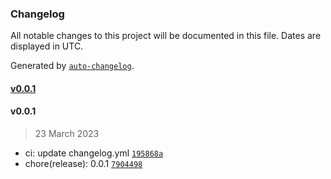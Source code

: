 ### Changelog

All notable changes to this project will be documented in this file. Dates are displayed in UTC.

Generated by [`auto-changelog`](https://github.com/CookPete/auto-changelog).

#### [v0.0.1](https://github.com/Neyunse/entregas-finales/compare/v0.0.1...v0.0.1)

#### v0.0.1

> 23 March 2023

- ci: update changelog.yml [`195868a`](https://github.com/Neyunse/entregas-finales/commit/195868a8ed3a355eb17aa833669d6f761526ad94)
- chore(release): 0.0.1 [`7904498`](https://github.com/Neyunse/entregas-finales/commit/79044983667e8b2fa0e2f056079328b727c644a3)
